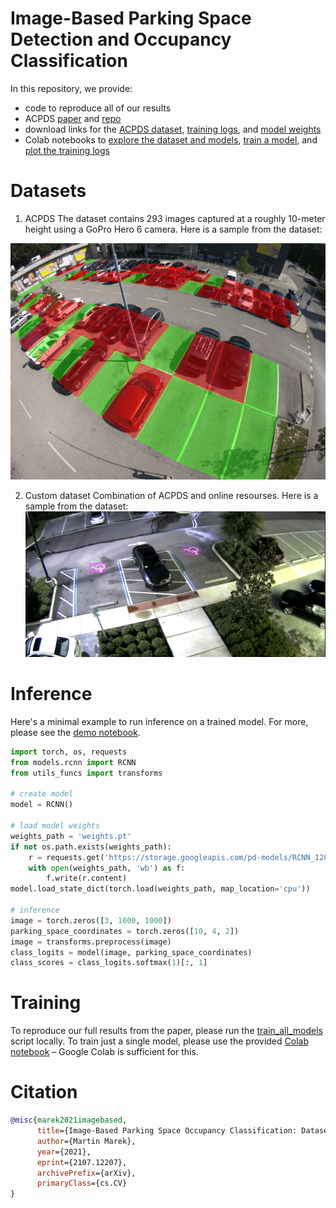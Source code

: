 # Image-Based Parking Space Detection and Occupancy Classification

In this repository, we provide:
- code to reproduce all of our results
- ACPDS [paper](https://arxiv.org/pdf/2107.12207.pdf) and [repo](https://github.com/martin-marek/parking-space-occupancy)
- download links for the [ACPDS dataset](https://pub-e8bbdcbe8f6243b2a9933704a9b1d8bc.r2.dev/parking%2Frois_gopro.zip), [training logs](https://pub-e8bbdcbe8f6243b2a9933704a9b1d8bc.r2.dev/parking%2Fpaper_training_output.zip), and [model weights](https://pub-e8bbdcbe8f6243b2a9933704a9b1d8bc.r2.dev/parking%2FRCNN_128_square_gopro.pt)
- Colab notebooks to [explore the dataset and models](https://colab.research.google.com/github/martin-marek/parking-space-occupancy/blob/main/notebooks/model_playground.ipynb), [train a model](https://colab.research.google.com/github/martin-marek/parking-space-occupancy/blob/main/notebooks/train.ipynb), and [plot the training logs](https://colab.research.google.com/github/martin-marek/parking-space-occupancy/blob/main/notebooks/train_log_analysis.ipynb)

# Datasets

1. ACPDS
The dataset contains 293 images captured at a roughly 10-meter height using a GoPro Hero 6 camera. Here is a sample from the dataset:

![alt text](/Modules/Space/illustrations/dataset_sample.jpg)

2. Custom dataset
Combination of ACPDS and online resourses. Here is a sample from the dataset:
![alt text](/Modules/Mark/illustrations/dataset_sample.jpg)

# Inference

Here's a minimal example to run inference on a trained model. For more, please see the [demo notebook](https://colab.research.google.com/github/martin-marek/parking-space-occupancy/blob/main/notebooks/model_playground.ipynb).

```python
import torch, os, requests
from models.rcnn import RCNN
from utils_funcs import transforms

# create model
model = RCNN()

# load model weights
weights_path = 'weights.pt'
if not os.path.exists(weights_path):
    r = requests.get('https://storage.googleapis.com/pd-models/RCNN_128_square_gopro.pt')
    with open(weights_path, 'wb') as f:
        f.write(r.content)
model.load_state_dict(torch.load(weights_path, map_location='cpu'))

# inference
image = torch.zeros([3, 1000, 1000])
parking_space_coordinates = torch.zeros([10, 4, 2])
image = transforms.preprocess(image)
class_logits = model(image, parking_space_coordinates)
class_scores = class_logits.softmax(1)[:, 1]
```

# Training

To reproduce our full results from the paper, please run the [train_all_models](train_all_models.py) script locally. To train just a single model, please use the provided [Colab notebook](https://colab.research.google.com/github/martin-marek/parking-space-occupancy/blob/main/notebooks/train.ipynb) – Google Colab is sufficient for this.

# Citation

```bibtex
@misc{marek2021imagebased,
      title={Image-Based Parking Space Occupancy Classification: Dataset and Baseline}, 
      author={Martin Marek},
      year={2021},
      eprint={2107.12207},
      archivePrefix={arXiv},
      primaryClass={cs.CV}
}
```
